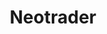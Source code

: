 ---
title: Neotrader
crosslinks:
- NEO
- Antshares
- icocrypto
- CryptoCurrency
- onchain
- livven
- autotldr
- UnresolvedMysteries
- WTF
- me_irl
- hodl
- ethtrader
- Qtum
---